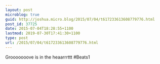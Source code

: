 ```yaml
---
layout: post
microblog: true
guid: http://joshua.micro.blog/2015/07/04/t617233613608779776.html
post_id: 37725
date: 2015-07-04T18:28:55+1100
lastmod: 2019-07-30T17:41:30+1100
type: post
url: /2015/07/04/t617233613608779776.html
---
```

Grooooooove is in the heaarrrttt #Beats1

